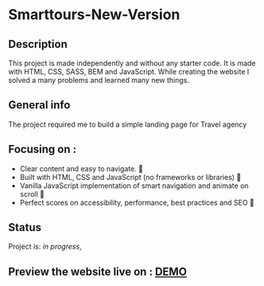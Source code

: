 # Smarttours-New-Version

## Description 
This project is made independently and without any starter code. It is made with HTML, CSS, SASS, BEM and JavaScript.
While creating the website I solved a many problems and learned many new things.

## General info
The project required me to build a simple landing page for Travel agency

## Focusing on :
- Clear content and easy to navigate. 🚀
- Built with HTML, CSS and JavaScript (no frameworks or libraries) 🚀
- Vanilla JavaScript implementation of smart navigation and animate on scroll 🚀
- Perfect scores on accessibility, performance, best practices and SEO 🚀

## Status

Project is: _in progress_,

## Preview the website live on : [DEMO]( https://carolinafledgling.github.io/smarttours-New-Version/)











